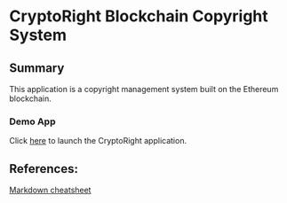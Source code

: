# CryptoRight Blockchain Copyright System

## Summary

This application is a copyright management system built on the Ethereum blockchain.

### Demo App

Click [here](frontend/index.html) to launch the CryptoRight application.

## References:
[Markdown cheatsheet](https://github.com/adam-p/markdown-here/wiki/Markdown-Cheatsheet)
